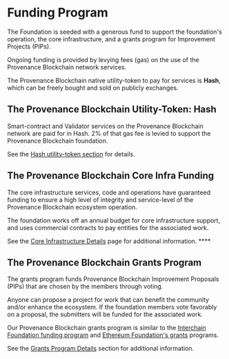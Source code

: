 # Funding Program

The Foundation is seeded with a generous fund to support the foundation's operation, the core infrastructure, and a grants program for Improvement Projects \(PIPs\). 

Ongoing funding is provided by levying fees \(gas\) on the use of the Provenance Blockchain network services. 

The Provenance Blockchain native utility-token to pay for services is **Hash**, which can be freely bought and sold on publicly exchanges.

## **The** Provenance Blockchain **Utility-Token: Hash**

Smart-contract and Validator services on the Provenance Blockchain network are paid for in Hash.  2% of that gas fee is levied to support the Provenance Blockchain foundation.

See the [Hash utility-token section](../../faq/hash-utility-token-faq.md) for details. 

## **The** Provenance Blockchain **Core Infra Funding**

The core infrastructure services, code and operations have guaranteed funding to ensure a high level of integrity and service-level of the Provenance Blockchain ecosystem operation.

The foundation works off an annual budget for core infrastructure support, and uses commercial contracts to pay entities for the associated work.

See the [Core Infrastructure Details](core-infrastructure-details.md) page for additional information. ****

## **The** Provenance Blockchain **Grants Program**

The grants program funds Provenance Blockchain Improvement Proposals \(PIPs\) that are chosen by the members through voting.

Anyone can propose a project for work that can benefit the community and/or enhance the ecosystem. If the foundation members vote favorably on a proposal, the submitters will be funded for the associated work.

Our Provenance Blockchain grants program is similar to the [Interchain Foundation funding program](https://interchain.io/funding/) and [Ethereum Foundation's grants](https://github.com/ethereum/ethereum-org/blob/master/subdomains/grants.md) programs.

See the [Grants Program Details](grants-program-details.md) section for additional information.

